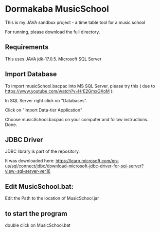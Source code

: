 # Dormakaba MusicSchool
This is my JAVA sandbox project - a time table tool for a music school

For running, please download the full directory.


## Requirements
This uses JAVA jdk-17.0.5.
Microsoft SQL Server


## Import Database

To import musicSchool.bacpac into MS SQL Server, please try this ( due to https://www.youtube.com/watch?v=HrE2GmxGXoM ): 

In SQL Server right click on "Databases".

Click on "Import Data-tier Application"

Choose musicSchool.bacpac on your computer and follow instructions. Done.


## JDBC Driver
JDBC library is part of the repository.

It was downloaded here: 
https://learn.microsoft.com/en-us/sql/connect/jdbc/download-microsoft-jdbc-driver-for-sql-server?view=sql-server-ver16

## Edit MusicSchool.bat:
Edit the Path to the location of MusicSchool.jar

## to start the program
double click on MusicSchool.bat
